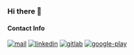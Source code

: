 ### Hi there 👋
#### Contact Info
[![mail](https://img.icons8.com/color/48/000000/gmail.png)](mailto:rami.majdoub1@gmail.com)
[![linkedin](https://img.icons8.com/color/48/000000/linkedin.png)](https://www.linkedin.com/in/rami-majdoub)
[![gitlab](https://img.icons8.com/color/48/000000/gitlab.png)](https://gitlab.com/Rami-Majdoub)
[![google-play](https://img.icons8.com/color/48/000000/google-play.png)](https://play.google.com/store/apps/dev?id=5062021615357372146)

<!--
**Rami-Majdoub/Rami-Majdoub** is a ✨ _special_ ✨ repository because its `README.md` (this file) appears on your GitHub profile.

Here are some ideas to get you started:

- 🔭 I’m currently working on ...
- 🌱 I’m currently learning ...
- 👯 I’m looking to collaborate on ...
- 🤔 I’m looking for help with ...
- 💬 Ask me about ...
- 📫 How to reach me: ...
- 😄 Pronouns: ...
- ⚡ Fun fact: ...
-->
